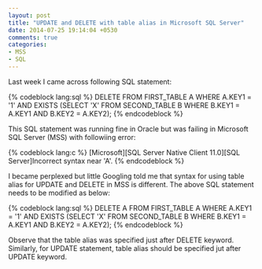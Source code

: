 ```yaml
---
layout: post
title: "UPDATE and DELETE with table alias in Microsoft SQL Server"
date: 2014-07-25 19:14:04 +0530
comments: true
categories: 
- MSS
- SQL
---
```


Last week I came across following SQL statement:

{% codeblock lang:sql %}
DELETE
FROM FIRST_TABLE A
WHERE A.KEY1 = '1'
  AND EXISTS
    (SELECT 'X'
     FROM SECOND_TABLE B
     WHERE B.KEY1 = A.KEY1
       AND B.KEY2 = A.KEY2);
{% endcodeblock %}

This SQL statement was running fine in Oracle but was failing in Microsoft SQL Server (MSS) with followiing error:

{% codeblock lang:c %}
[Microsoft][SQL Server Native Client 11.0][SQL Server]Incorrect syntax near 'A'.
{% endcodeblock %}

I became perplexed but little Googling told me that syntax for using table alias for UPDATE and DELETE in MSS is different. The above SQL statement needs to be modified as below:

{% codeblock lang:sql %}
DELETE A
FROM FIRST_TABLE A
WHERE A.KEY1 = '1'
  AND EXISTS
    (SELECT 'X'
     FROM SECOND_TABLE B
     WHERE B.KEY1 = A.KEY1
       AND B.KEY2 = A.KEY2);
{% endcodeblock %}

Observe that the table alias was specified just after DELETE keyword. Similarly, for UPDATE statement, table alias should be specified jut after UPDATE keyword.